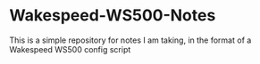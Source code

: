 # Wakespeed-WS500-Notes
This is a simple repository for notes I am taking, in the format of a Wakespeed WS500 config script
